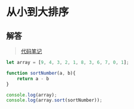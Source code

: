 # 从小到大排序
<ClientOnly>
  <Valine></Valine>
</ClientOnly>

## 解答
> [代码笔记](https://zmx2321.github.io/blog_code/algorithm/other/example/base/arr_charu)

```js
let array = [9, 4, 3, 2, 1, 8, 3, 6, 7, 0, 1];

function sortNumber(a, b){
	return a - b
}

console.log(array);
console.log(array.sort(sortNumber));
```